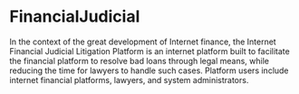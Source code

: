 # FinancialJudicial
In the context of the great development of Internet finance, the Internet Financial Judicial Litigation Platform is an internet platform built to facilitate the financial platform to resolve bad loans through legal means, while reducing the time for lawyers to handle such cases. Platform users include internet financial platforms, lawyers, and system administrators.
